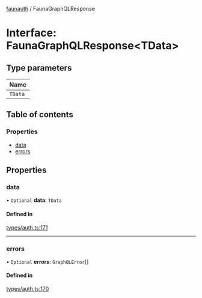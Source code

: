 [faunauth](../index.md) / FaunaGraphQLResponse

# Interface: FaunaGraphQLResponse<TData\>

## Type parameters

| Name |
| :------ |
| `TData` |

## Table of contents

### Properties

- [data](FaunaGraphQLResponse.md#data)
- [errors](FaunaGraphQLResponse.md#errors)

## Properties

### data

• `Optional` **data**: `TData`

#### Defined in

[types/auth.ts:171](https://github.com/alexnitta/faunauth/blob/baabf83/src/types/auth.ts#L171)

___

### errors

• `Optional` **errors**: `GraphQLError`[]

#### Defined in

[types/auth.ts:170](https://github.com/alexnitta/faunauth/blob/baabf83/src/types/auth.ts#L170)
